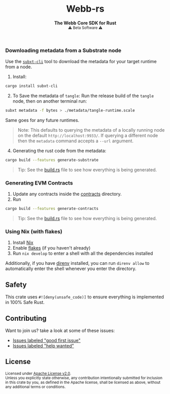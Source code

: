 <h1 align="center">Webb-rs</h1>

<p align="center">
    <strong>The Webb Core SDK for Rust</strong>
    <br />
    <sub> ⚠️ Beta Software ⚠️ </sub>
</p>

<br />

### Downloading metadata from a Substrate node

Use the [`subxt-cli`](https://lib.rs/crates/subxt-cli) tool to download the metadata for your target runtime from a node.

1. Install:
```bash
cargo install subxt-cli
```

2. To Save the metadata of `tangle`:
Run the release build of the `tangle` node, then on another terminal run:

```bash
subxt metadata -f bytes > ./metadata/tangle-runtime.scale
```
Same goes for any future runtimes.

> Note: This defaults to querying the metadata of a locally running node on the default `http://localhost:9933/`. If querying
a different node then the `metadata` command accepts a `--url` argument.

4. Generating the rust code from the metadata:

```bash
cargo build --features generate-substrate
```

> Tip: See the [build.rs](./build.rs) file to see how everything is being generated.


### Generating EVM Contracts

1. Update any contracts inside the [contracts](./contracts) directory.
2. Run
```bash
cargo build --features generate-contracts
```

> Tip: See the [build.rs](./build.rs) file to see how everything is being generated.


### Using Nix (with flakes)

1. Install [Nix](https://nixos.org/download.html)
2. Enable [flakes](https://nixos.wiki/wiki/Flakes) (if you haven't already)
3. Run `nix develop` to enter a shell with all the dependencies installed

Additionally, if you have [direnv](https://direnv.net/) installed, you can run `direnv allow` to automatically enter the shell whenever you enter the directory.

## Safety

This crate uses `#![deny(unsafe_code)]` to ensure everything is implemented in
100% Safe Rust.

## Contributing

Want to join us? take a look at some of these issues:

- [Issues labeled "good first issue"][good-first-issue]
- [Issues labeled "help wanted"][help-wanted]

[good-first-issue]: https://github.com/webb-tools/webb-rs/labels/good%20first%20issue
[help-wanted]: https://github.com/webb-tools/webb-rs/labels/help%20wanted

## License

<sup>
Licensed under <a href="LICENSE">Apache License v2.0</a>.
</sup>

<br/>

<sub>
Unless you explicitly state otherwise, any contribution intentionally submitted
for inclusion in this crate by you, as defined in the Apache license, shall
be licensed as above, without any additional terms or conditions.
</sub>
